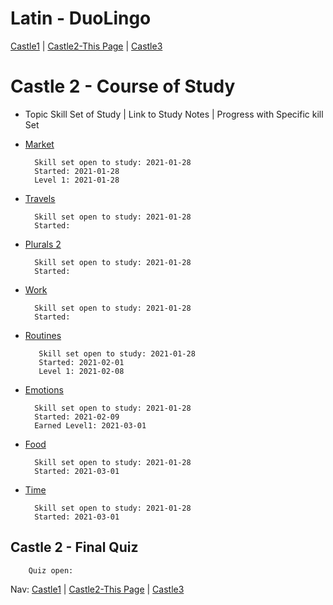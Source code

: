 # Latin - DuoLingo
[Castle1](https://github.com/EO4wellness/T-I-L/tree/main/polyglot/latin/Castle-1) | [Castle2-This Page](https://github.com/EO4wellness/T-I-L/tree/main/polyglot/latin/Castle-2) | [Castle3](https://github.com/EO4wellness/T-I-L/tree/main/polyglot/latin/Castle-3)

# Castle 2 - Course of Study
* Topic Skill Set of Study | Link to Study Notes | Progress with Specific kill Set 


* [Market](https://github.com/EO4wellness/T-I-L/blob/main/polyglot/latin/Castle-2/Market.md) 
    
        Skill set open to study: 2021-01-28
        Started: 2021-01-28
        Level 1: 2021-01-28 
        

* [Travels](https://github.com/EO4wellness/T-I-L/blob/main/polyglot/latin/Castle-2/Travels.md)
    
        Skill set open to study: 2021-01-28
        Started: 
        

* [Plurals 2](https://github.com/EO4wellness/T-I-L/blob/main/polyglot/latin/Castle-2/Plurals2.md) 
    
        Skill set open to study: 2021-01-28
        Started: 
        

* [Work](#) 
    
        Skill set open to study: 2021-01-28
        Started: 
    

* [Routines](https://github.com/EO4wellness/T-I-L/blob/main/polyglot/Latin/Castle-2/Routines.md) 
    
         Skill set open to study: 2021-01-28
         Started: 2021-02-01
         Level 1: 2021-02-08
    

* [Emotions](https://github.com/EO4wellness/T-I-L/blob/main/polyglot/latin/Castle-2/Emotions.md) 
    
        Skill set open to study: 2021-01-28
        Started: 2021-02-09
        Earned Level1: 2021-03-01
    

* [Food](https://github.com/EO4wellness/T-I-L/blob/main/polyglot/latin/Castle-2/Food.md) 
    
        Skill set open to study: 2021-01-28
        Started: 2021-03-01
    

* [Time](https://github.com/EO4wellness/T-I-L/blob/main/polyglot/latin/Castle-2/Time.md) 
    
        Skill set open to study: 2021-01-28
        Started: 2021-03-01
    

## Castle 2 - Final Quiz 

        Quiz open:  

Nav: [Castle1](https://github.com/EO4wellness/T-I-L/tree/main/polyglot/latin/Castle-1) | [Castle2-This Page](https://github.com/EO4wellness/T-I-L/tree/main/polyglot/latin/Castle-2) | [Castle3](https://github.com/EO4wellness/T-I-L/tree/main/polyglot/latin/Castle-3)
